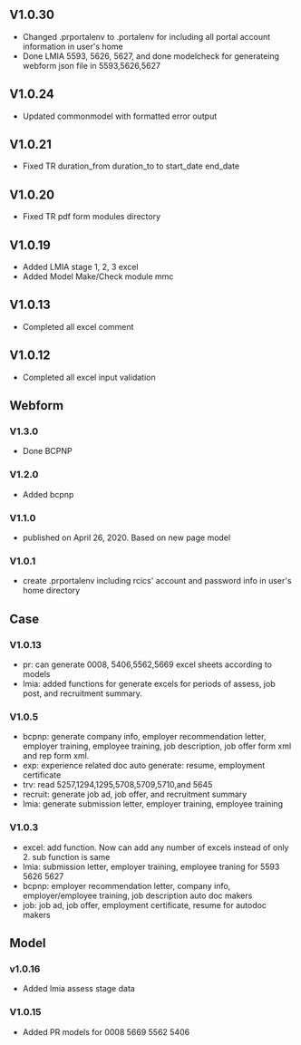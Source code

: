 ## V1.0.30
- Changed .prportalenv to .portalenv for including all portal account information in user's home 
- Done LMIA 5593, 5626, 5627, and done modelcheck for generateing webform json file in 5593,5626,5627
## V1.0.24
- Updated commonmodel with formatted error output
## V1.0.21
- Fixed TR duration_from  duration_to to start_date end_date
## V1.0.20
- Fixed TR pdf form modules
directory
## V1.0.19
- Added LMIA stage 1, 2, 3 excel
- Added Model Make/Check module mmc 
## V1.0.13 
- Completed all excel  comment
## V1.0.12
- Completed all excel input validation
## Webform
### V1.3.0 
- Done BCPNP 
### V1.2.0
- Added bcpnp 
### V1.1.0
- published on April 26, 2020. Based on new page model
### V1.0.1 
- create .prportalenv including rcics' account and password info in user's home directory

## Case

### V1.0.13
- pr: can generate 0008, 5406,5562,5669 excel sheets according to models
- lmia: added functions for generate excels for periods of assess, job post, and recruitment summary.
### V1.0.5
- bcpnp: generate company info, employer recommendation letter, employer training, employee training, job description, job offer form xml and rep form xml.
- exp: experience related doc auto generate: resume, employment certificate
- trv: read 5257,1294,1295,5708,5709,5710,and 5645
- recruit: generate job ad, job offer, and recruitment summary
- lmia: generate submission letter, employer training, employee training 
### V1.0.3 
- excel: add function. Now can add any number of excels instead of only 2. sub function is same 
- lmia: submission letter, employer training, employee traning for 5593 5626 5627 
- bcpnp: employer recommendation letter, company info, employer/employee training, job description auto doc makers
- job: job ad, job offer, employment certificate, resume for autodoc makers

## Model
### v1.0.16
- Added lmia assess stage data 
### V1.0.15 
- Added PR models for 0008 5669 5562 5406
